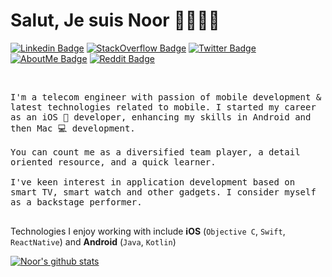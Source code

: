 # Salut, Je suis Noor 👩🏻‍💻📱

[![Linkedin Badge](https://img.shields.io/badge/-LinkedIn-blue?style=for-the-badge&logo=Linkedin&logoColor=white&link=https://www.linkedin.com/in/noorulainalisiddiqui/)](https://www.linkedin.com/in/noorulainalisiddiqui/) [![StackOverflow Badge](https://img.shields.io/badge/-StackOverflow-black?style=for-the-badge&logo=stackoverflow&color=bbb&link=https://stackoverflow.com/users/4439983/noor/)](https://stackoverflow.com/users/4439983/noor/) [![Twitter Badge](https://img.shields.io/badge/-Twitter-1ca0f1?style=for-the-badge&labelColor=1ca0f1&logo=twitter&logoColor=white&link=https://twitter.com/noorulain_ali)](https://twitter.com/noorulain_ali) [![AboutMe Badge](https://img.shields.io/badge/-AboutMe-black?style=for-the-badge&logo=about.me&color=yellow&link=https://about.me/noorulainalisiddiqui/)](https://about.me/noorulainalisiddiqui/) [![Reddit Badge](https://img.shields.io/badge/-Reddit-black?style=for-the-badge&logo=Reddit&logoColor=white&color=black&link=https://www.reddit.com/user/noorulain17/)](https://www.reddit.com/user/noorulain17/)

<br>
<p>
  <samp>
  I'm a telecom engineer with passion of mobile development & latest technologies related to mobile. I started my career as an iOS  developer, enhancing my skills in Android and then Mac 💻 development.
  <br>
  <br>
  You can count me as a diversified team player, a detail oriented resource, and a quick learner. 
  <br>
  <br>
  I've keen interest in application development based on smart TV, smart watch and other gadgets.
  I consider myself as a backstage performer.
  <br>
  <br>
  </samp>
</p>

Technologies I enjoy working with include **iOS** (`Objective C`, `Swift`, `ReactNative`) and **Android** (`Java`, `Kotlin`)


[![Noor's github stats](https://github-readme-stats.vercel.app/api?username=noorulain17&show_icons=true&count_private=true)](https://github.com/noorulain17/github-readme-stats)
